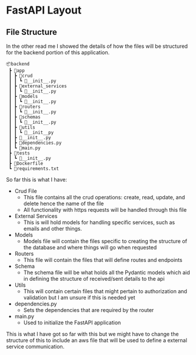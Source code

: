 # FastAPI Layout

## File Structure
In the other read me I showed the details of how the files will be structured for the backend portion of this application.

```
📦backend
 ┣ 📂app
 ┃ ┣ 📂crud
 ┃ ┃ ┗ 📜__init__.py
 ┃ ┣ 📂external_services
 ┃ ┃ ┗ 📜__init__.py
 ┃ ┣ 📂models
 ┃ ┃ ┗ 📜__init__.py
 ┃ ┣ 📂routers
 ┃ ┃ ┗ 📜__init__.py
 ┃ ┣ 📂schemas
 ┃ ┃ ┗ 📜__init__.py
 ┃ ┣ 📂utils
 ┃ ┃ ┗ 📜__init__py
 ┃ ┣ 📜__init__.py
 ┃ ┣ 📜dependencies.py
 ┃ ┗ 📜main.py
 ┣ 📂tests
 ┃ ┗ 📜__init__.py
 ┣ 📜Dockerfile
 ┗ 📜requirements.txt
```
So far this is what I have:

* Crud File
    + This file contains all the crud operations: create, read, update, and delete hence the name of the file
    + All functionality with https requests will be handled through this file
* External Services
    + This is will hold models for handling specific services, such as emails and other things.
* Models
    + Models file will contain the files specific to creating the structure of the database and where things will go when requested
* Routers
    + This file will contain the files that will define routes and endpoints
* Schema
    + The schema file will be what holds all the Pydantic models which aid in defining the structure of received/sent details to the api
* Utils
    + This will contain certain files that might pertain to authorization and validation but I am unsure if this is needed yet
* dependencies.py
    + Sets the dependencies that are required by the router
* main.py
    + Used to initialize the FastAPI application

This is what I have got so far with this but we might have to change the structure of this to include an aws file that will be used to define a external service communication.
